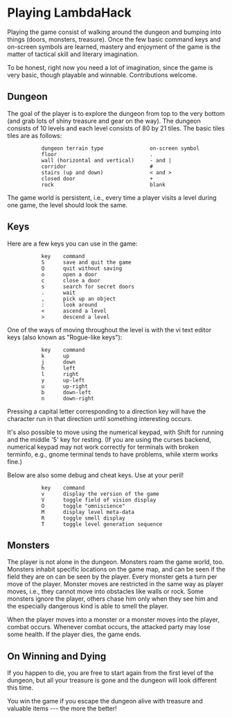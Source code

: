 Playing LambdaHack
==================

Playing the game consist of walking around the dungeon and bumping
into things (doors, monsters, treasure). Once the few basic command keys
and on-screen symbols are learned, mastery and enjoyment of the game
is the matter of tactical skill and literary imagination.

To be honest, right now you need a lot of imagination, since the game
is very basic, though playable and winnable. Contributions welcome.


Dungeon
-------

The goal of the player is to explore the dungeon from top to the very bottom
(and grab lots of shiny treasure and gear on the way).
The dungeon consists of 10 levels and each level consists of 80 by 21 tiles.
The basic tiles tiles are as follows:

               dungeon terrain type               on-screen symbol
               floor                              .
               wall (horizontal and vertical)     - and |
               corridor                           #
               stairs (up and down)               < and >
               closed door                        +
               rock                               blank

The game world is persistent, i.e., every time a player visits a level
during one game, the level should look the same.


Keys
----

Here are a few keys you can use in the game:

               key    command
               S      save and quit the game
               Q      quit without saving
               o      open a door
               c      close a door
               s      search for secret doors
               .      wait
               ,      pick up an object
               :      look around
               <      ascend a level
               >      descend a level

One of the ways of moving throughout the level is with the vi text editor keys
(also known as "Rogue-like keys"):

               key    command
               k      up
               j      down
               h      left
               l      right
               y      up-left
               u      up-right
               b      down-left
               n      down-right

Pressing a capital letter corresponding to a direction key will have
the character run in that direction until something interesting occurs.

It's also possible to move using the numerical keypad, with Shift for running
and the middle '5' key for resting. (If you are using the curses backend,
numerical keypad may not work correctly for terminals with broken terminfo,
e.g., gnome terminal tends to have problems, while xterm works fine.)

Below are also some debug and cheat keys. Use at your peril!

               key    command
               v      display the version of the game
               V      toggle field of vision display
               O      toggle "omniscience"
               M      display level meta-data
               R      toggle smell display
               T      toggle level generation sequence


Monsters
--------

The player is not alone in the dungeon. Monsters roam the game world, too.
Monsters inhabit specific locations on the game map, and can be seen
if the field they are on can be seen by the player.
Every monster gets a turn per move of the player. Monster moves
are restricted in the same way as player moves, i.e., they cannot move
into obstacles like walls or rock. Some monsters
ignore the player, others chase him only when they see him
and the especially dangerous kind is able to smell the player.

When the player moves into a monster or a monster moves into the player,
combat occurs. Whenever combat occurs, the attacked party may lose some health.
If the player dies, the game ends.


On Winning and Dying
--------------------

If you happen to die, you are free to start again from the first level
of the dungeon, but all your treasure is gone and the dungeon will look
different this time.

You win the game if you escape the dungeon alive with treasure and valuable
items --- the more the better!
